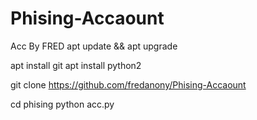 # Phising-Accaount
Acc By FRED
apt update && apt upgrade

apt install git
apt install python2

git clone https://github.com/fredanony/Phising-Accaount

cd phising
python acc.py
